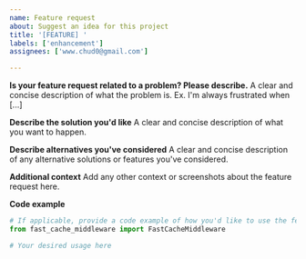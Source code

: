 ```yaml
---
name: Feature request
about: Suggest an idea for this project
title: '[FEATURE] '
labels: ['enhancement']
assignees: ['www.chud0@gmail.com']

---
```


**Is your feature request related to a problem? Please describe.**
A clear and concise description of what the problem is. Ex. I'm always frustrated when [...]

**Describe the solution you'd like**
A clear and concise description of what you want to happen.

**Describe alternatives you've considered**
A clear and concise description of any alternative solutions or features you've considered.

**Additional context**
Add any other context or screenshots about the feature request here.

**Code example**
```python
# If applicable, provide a code example of how you'd like to use the feature
from fast_cache_middleware import FastCacheMiddleware

# Your desired usage here
``` 